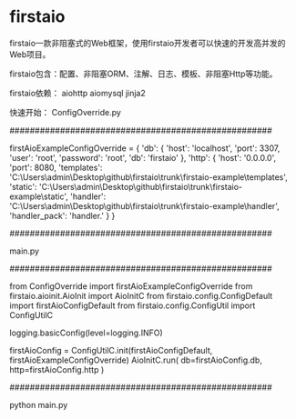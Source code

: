 # firstaio

firstaio一款非阻塞式的Web框架，使用firstaio开发者可以快速的开发高并发的Web项目。

firstaio包含：配置、非阻塞ORM、注解、日志、模板、非阻塞Http等功能。

firstaio依赖：
aiohttp
aiomysql
jinja2

快速开始：
ConfigOverride.py

####################################################

firstAioExampleConfigOverride = {
    'db': {
        'host': 'localhost',
        'port': 3307,
        'user': 'root',
        'password': 'root',
        'db': 'firstaio'
    },
    'http': {
        'host': '0.0.0.0',
        'port': 8080,
        'templates': 'C:\\Users\\admin\\Desktop\\github\\firstaio\\trunk\\firstaio-example\\templates',
        'static': 'C:\\Users\\admin\\Desktop\\github\\firstaio\\trunk\\firstaio-example\\static',
        'handler': 'C:\\Users\\admin\\Desktop\\github\\firstaio\\trunk\\firstaio-example\\handler',
        'handler_pack': 'handler.'
    }
}

####################################################

main.py

####################################################

from ConfigOverride import firstAioExampleConfigOverride
from firstaio.aioinit.AioInit import AioInitC
from firstaio.config.ConfigDefault import firstAioConfigDefault
from firstaio.config.ConfigUtil import ConfigUtilC

logging.basicConfig(level=logging.INFO)

firstAioConfig = ConfigUtilC.init(firstAioConfigDefault, firstAioExampleConfigOverride)
AioInitC.run(
    db=firstAioConfig.db,
    http=firstAioConfig.http
)

####################################################


python main.py
